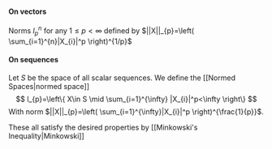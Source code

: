 #### On vectors
Norms $l_p^n$ for any $1\leq p<\infty$ defined by $||X||_{p}=\left( \sum_{i=1}^{n}|X_{i}|^p \right)^{1/p}$ 

#### On sequences
Let $S$ be the space of all scalar sequences. We define the [[Normed Spaces|normed space]] 
$$
l_{p}=\left\{  X\in S \mid \sum_{i=1}^{\infty} |X_{i}|^p<\infty  \right\}
$$
With norm $||X||_{p}=\left( \sum_{i=1}^{\infty}|X_{i}|^p \right)^{\frac{1}{p}}$.

These all satisfy the desired properties by [[Minkowski's Inequality|Minkowski]] 